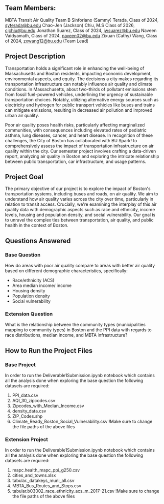 ## Team Members:

MBTA Transit Air Quality Team B
Sinforiano (Sammy) Terada, Class of 2024, syterada@bu.edu
Chao-Jen (Jackson) Chiu, M.S Class of 2026, cjchiu@bu.edu
Jonathan Suarez, Class of 2024, jwsuarez@bu.edu
Naveen Vaidyamath, Class of 2024, naveen02@bu.edu
Zixuan (Cathy) Wang, Class of 2024, zxwang12@bu.edu (Team Lead)

## Project Description
Transportation holds a significant role in enhancing the well-being of Massachusetts and Boston residents, impacting economic development, environmental aspects, and equity. The decisions a city makes regarding its transportation infrastructure can notably influence air quality and climate conditions. In Massachusetts, about two-thirds of pollutant emissions stem from fossil fuel-powered vehicles, underlining the urgency of sustainable transportation choices. Notably, utilizing alternative energy sources such as electricity and hydrogen for public transport vehicles like buses and trains can mitigate emissions, resulting in decreased air pollution and improved urban air quality.

Poor air quality poses health risks, particularly affecting marginalized communities, with consequences including elevated rates of pediatric asthma, lung diseases, cancer, and heart disease. In recognition of these challenges, the City of Boston has collaborated with BU Spark! to comprehensively assess the impact of transportation infrastructure on air quality within the city. Our semester project involves crafting a data-driven report, analyzing air quality in Boston and exploring the intricate relationship between public transportation, car infrastructure, and usage patterns.

## Project Goal
The primary objective of our project is to explore the impact of Boston's transportation systems, including buses and roads, on air quality. We aim to understand how air quality varies across the city over time, particularly in relation to transit access. Crucially, we're examining the interplay of this air quality data with demographic aspects such as race and ethnicity, income levels, housing and population density, and social vulnerability. Our goal is to unravel the complex ties between transportation, air quality, and public health in the context of Boston.

## Questions Answered

### Base Question
How do areas with poor air quality compare to areas with better air quality based on different demographic characteristics, specifically:
- Race/ethnicity (ACS)
- Area median income/ income
- Housing density
- Population density
- Social vulnerability 

### Extension Question
What is the relationship between the community types (municipalities mapping to community types) in Boston and the PPI data with regards to race distributions, median income, and MBTA infrastructure?

## How to Run the Project Files

### Base Project

In order to run the Deliverable1Submission.ipynb notebook which contains all the analysis done when exploring the base question the following datasets are required:
1. PPI_data.csv
2. AQI_30_zipcodes.csv
3. Zipcodes_with_Median_Income.csv
4. density_data.csv
5. ZIP_Codes.shp
6. Climate_Ready_Boston_Social_Vulnerability.csv
!Make sure to change the file paths of the above files

### Extension Project
In order to run the Deliverable1Submission.ipynb notebook which contains all the analysis done when exploring the base question the following datasets are required:
1. mapc.health_mapc_ppi_g250.csv
2. cities_and_towns.xlsx
3. tabular._datakeys_muni_all.csv
4. MBTA_Bus_Routes_and_Stops.csv
5. tabular.b03002_race_ethnicity_acs_m_2017-21.csv
!Make sure to change the file paths of the above files

